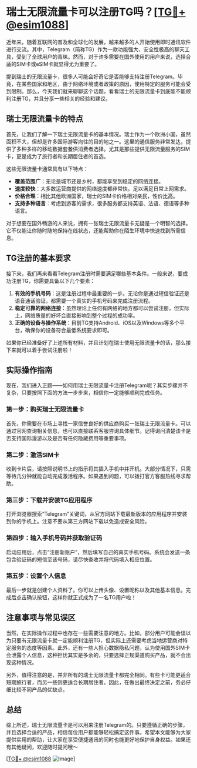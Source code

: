 # 瑞士无限流量卡可以注册TG吗？[[TG💪+ @esim1088](https://t.me/s/esim1088)]

近年来，随着互联网的普及和全球化的发展，越来越多的人开始使用即时通讯软件进行交流。其中，Telegram（简称TG）作为一款功能强大、安全性极高的聊天工具，受到了全球用户的青睐。然而，对于许多需要在国外使用的用户来说，选择合适的SIM卡或eSIM卡就显得尤为重要了。

提到瑞士的无限流量卡，很多人可能会好奇它是否能够支持注册Telegram。毕竟，在某些国家和地区，由于网络环境或者政策的原因，使用特定的服务可能会受到限制。那么，今天我们就来聊聊这个话题，看看瑞士的无限流量卡到底能不能顺利注册TG，并且分享一些相关的经验和建议。

## 瑞士无限流量卡的特点

首先，让我们了解一下瑞士无限流量卡的基本情况。瑞士作为一个欧洲小国，虽然面积不大，但却是许多国际游客向往的目的地之一。这里的通信服务非常发达，提供了多种多样的移动数据套餐供消费者选择。尤其是那些提供无限流量服务的SIM卡，更是成为了旅行者和长期居住者的首选。

这些无限流量卡通常具有以下特点：
- **覆盖范围广**：无论是城市还是乡村，都能享受到稳定的网络连接。
- **速度较快**：大多数运营商提供的网络速度都非常快，足以满足日常上网需求。
- **价格合理**：相比其他欧洲国家，瑞士的SIM卡价格相对亲民，性价比高。
- **支持多种语言**：考虑到游客的需求，很多服务都支持英语、法语、德语等多种语言。

对于想要在国外畅游的人来说，拥有一张瑞士无限流量卡无疑是一个明智的选择。它不仅能让你随时随地保持在线状态，还能帮助你在陌生环境中快速找到所需信息。

## TG注册的基本要求

接下来，我们再来看看Telegram注册时需要满足哪些基本条件。一般来说，要成功注册TG，你需要具备以下几个要素：

1. **有效的手机号码**：这是注册过程中最重要的一步。无论你是通过短信验证还是语音通话验证，都需要一个真实的手机号码来完成注册流程。
2. **稳定可靠的网络连接**：虽然理论上任何有网络的地方都可以尝试注册，但实际上，网络质量的好坏会直接影响到整个过程的成功率。
3. **正确的设备与操作系统**：目前TG支持Android、iOS以及Windows等多个平台，确保你的设备符合最低系统要求即可。

如果你已经准备好了上述所有材料，并且计划在瑞士使用无限流量卡的话，那么接下来就可以着手尝试注册啦！

## 实际操作指南

现在，我们进入正题——如何用瑞士无限流量卡注册Telegram呢？其实步骤并不复杂，只要按照下面的方法一步步来，相信你一定能够顺利完成任务。

### 第一步：购买瑞士无限流量卡
首先，你需要在市场上寻找一家信誉良好的供应商购买一张瑞士无限流量卡。可以通过官网查询相关信息，也可以直接联系客服咨询具体细节。记得询问清楚该卡是否支持国际漫游以及是否有任何隐藏费用等重要事项。

### 第二步：激活SIM卡
收到卡片后，请按照说明书上的指示将其插入手机中并开机。大部分情况下，只需等待几分钟就能自动完成激活程序。如果遇到问题，可以拨打官方客服热线寻求帮助。

### 第三步：下载并安装TG应用程序
打开浏览器搜索“Telegram”关键词，从官方网站下载最新版本的应用程序并安装到你的手机上。注意不要从第三方网站下载以免造成安全风险。

### 第四步：输入手机号码并获取验证码
启动应用后，点击“注册新账户”，然后填写自己的真实手机号码。系统会发送一条包含验证码的短信至该号码，请尽快查收并将代码填入相应位置。

### 第五步：设置个人信息
最后一步就是创建个人资料了。你可以上传头像、设置昵称以及其他基本信息。完成后点击确认按钮，这样你就正式成为了一名TG用户啦！

## 注意事项与常见误区

当然，在实际操作过程中也存在一些需要注意的地方。比如，部分用户可能会误以为只要有无限流量卡就一定能顺利注册TG，但实际上还需要考虑当地运营商对特定服务的态度等因素。此外，还有一些人担心数据隐私问题，认为使用国外SIM卡会泄露个人信息，这种担忧其实是多余的，只要选择正规渠道购买产品，就不会出现这种情况。

另外，值得注意的是，并非所有的瑞士无限流量卡都完全相同。有些卡可能更适合短期旅行者，而另一些则更适合长期居住者。因此，在做出最终决定之前，务必仔细比较不同产品的优缺点。

## 总结

综上所述，瑞士无限流量卡是可以用来注册Telegram的。只要遵循正确的步骤，并且选择合适的产品，相信每位用户都能够轻松搞定这件事。希望本文能够为大家提供实用的帮助，让大家在享受便捷通讯的同时也能更好地保护自身权益。如果还有其他疑问，欢迎随时提问哦～

[[TG💪+ @esim1088](https://t.me/s/esim1088) ![Image](https://i.postimg.cc/4NQfJmqS/Snipaste-2025-05-13-00-14-12.png)]